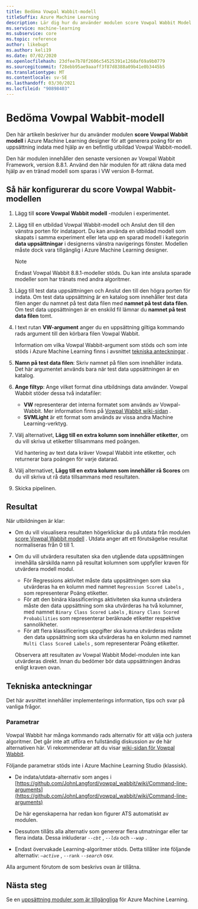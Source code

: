 ```yaml
---
title: Bedöma Vowpal Wabbit-modell
titleSuffix: Azure Machine Learning
description: Lär dig hur du använder modulen score Vowpal Wabbit Model för att generera poäng för en uppsättning indata med hjälp av en befintlig utbildad Vowpal Wabbit-modell.
ms.service: machine-learning
ms.subservice: core
ms.topic: reference
author: likebupt
ms.author: keli19
ms.date: 07/02/2020
ms.openlocfilehash: 23dfee7b78f2606c54525391e1260af69a9b0779
ms.sourcegitcommit: f28ebb95ae9aaaff3f87d8388a09b41e0b3445b5
ms.translationtype: MT
ms.contentlocale: sv-SE
ms.lasthandoff: 03/30/2021
ms.locfileid: "90898403"
---
```

# <a name="score-vowpal-wabbit-model"></a>Bedöma Vowpal Wabbit-modell
Den här artikeln beskriver hur du använder modulen **score Vowpal Wabbit modell** i Azure Machine Learning designer för att generera poäng för en uppsättning indata med hjälp av en befintlig utbildad Vowpal Wabbit-modell.  

Den här modulen innehåller den senaste versionen av Vowpal Wabbit Framework, version 8.8.1. Använd den här modulen för att räkna data med hjälp av en tränad modell som sparas i VW version 8-format.  

## <a name="how-to-configure-score-vowpal-wabbit-model"></a>Så här konfigurerar du score Vowpal Wabbit-modellen

1.  Lägg till **score Vowpal Wabbit modell** -modulen i experimentet.  
  
2.  Lägg till en utbildad Vowpal Wabbit-modell och Anslut den till den vänstra porten för indataport. Du kan använda en utbildad modell som skapats i samma experiment eller leta upp en sparad modell i kategorin **data uppsättningar** i designerns vänstra navigerings fönster. Modellen måste dock vara tillgänglig i Azure Machine Learning designer.  
  
    > [!NOTE]
    > Endast Vowpal Wabbit 8.8.1-modeller stöds. Du kan inte ansluta sparade modeller som har tränats med andra algoritmer.
  
3.  Lägg till test data uppsättningen och Anslut den till den högra porten för indata. Om test data uppsättning är en katalog som innehåller test data filen anger du namnet på test data filen med **namnet på test data filen**. Om test data uppsättningen är en enskild fil lämnar du **namnet på test data filen** tomt.

4. I text rutan **VW-argument** anger du en uppsättning giltiga kommando rads argument till den körbara filen Vowpal Wabbit.  

    Information om vilka Vowpal Wabbit-argument som stöds och som inte stöds i Azure Machine Learning finns i avsnittet [tekniska anteckningar](#technical-notes) .  

5.  **Namn på test data filen**: Skriv namnet på filen som innehåller indata. Det här argumentet används bara när test data uppsättningen är en katalog.

6. **Ange filtyp**: Ange vilket format dina utbildnings data använder. Vowpal Wabbit stöder dessa två indatafiler:  

   - **VW** representerar det interna formatet som används av Vowpal-Wabbit. Mer information finns på [Vowpal Wabbit wiki-sidan](https://github.com/JohnLangford/vowpal_wabbit/wiki/Input-format) . 
   - **SVMLight** är ett format som används av vissa andra Machine Learning-verktyg. 

7. Välj alternativet, **Lägg till en extra kolumn som innehåller etiketter**, om du vill skriva ut etiketter tillsammans med poängen.  

   Vid hantering av text data kräver Vowpal Wabbit inte etiketter, och returnerar bara poängen för varje datarad.  

8. Välj alternativet, **Lägg till en extra kolumn som innehåller rå Scores** om du vill skriva ut rå data tillsammans med resultaten.  

9. Skicka pipelinen.

## <a name="results"></a>Resultat

När utbildningen är klar:

+ Om du vill visualisera resultaten högerklickar du på utdata från modulen [score Vowpal Wabbit modell](score-vowpal-wabbit-model.md) . Utdata anger att ett förutsägelse resultat normaliseras från 0 till 1. 

+ Om du vill utvärdera resultaten ska den utgående data uppsättningen innehålla särskilda namn på resultat kolumnen som uppfyller kraven för utvärdera modell modul.

  + För Regressions aktivitet måste data uppsättningen som ska utvärderas ha en kolumn med namnet `Regression Scored Labels` , som representerar Poäng etiketter.
  + För att den binära klassificerings aktiviteten ska kunna utvärdera måste den data uppsättning som ska utvärderas ha två kolumner, med namnet `Binary Class Scored Labels` , `Binary Class Scored Probabilities` som representerar beräknade etiketter respektive sannolikheter.
  + För att flera klassificerings uppgifter ska kunna utvärderas måste den data uppsättning som ska utvärderas ha en kolumn med namnet `Multi Class Scored Labels` , som representerar Poäng etiketter.

  Observera att resultaten av Vowpal Wabbit Model-modulen inte kan utvärderas direkt. Innan du bedömer bör data uppsättningen ändras enligt kraven ovan.

##  <a name="technical-notes"></a>Tekniska anteckningar

Det här avsnittet innehåller implementerings information, tips och svar på vanliga frågor.

### <a name="parameters"></a>Parametrar

Vowpal Wabbit har många kommando rads alternativ för att välja och justera algoritmer. Det går inte att utföra en fullständig diskussion av de här alternativen här. Vi rekommenderar att du visar [wiki-sidan för Vowpal Wabbit](https://github.com/JohnLangford/vowpal_wabbit/wiki/Command-line-arguments).  

Följande parametrar stöds inte i Azure Machine Learning Studio (klassisk).  

-   De indata/utdata-alternativ som anges i [https://github.com/JohnLangford/vowpal_wabbit/wiki/Command-line-arguments](https://github.com/JohnLangford/vowpal_wabbit/wiki/Command-line-arguments)  
  
     De här egenskaperna har redan kon figurer ATS automatiskt av modulen.  
  
-   Dessutom tillåts alla alternativ som genererar flera utmatningar eller tar flera indata. Dessa inkluderar *`--cbt`* , *`--lda`* och *`--wap`* .  
  
-   Endast övervakade Learning-algoritmer stöds. Detta tillåter inte följande alternativ: *`–active`* , `--rank` *`--search`* osv.  

Alla argument förutom de som beskrivs ovan är tillåtna.

## <a name="next-steps"></a>Nästa steg

Se en [uppsättning moduler som är tillgängliga](module-reference.md) för Azure Machine Learning. 